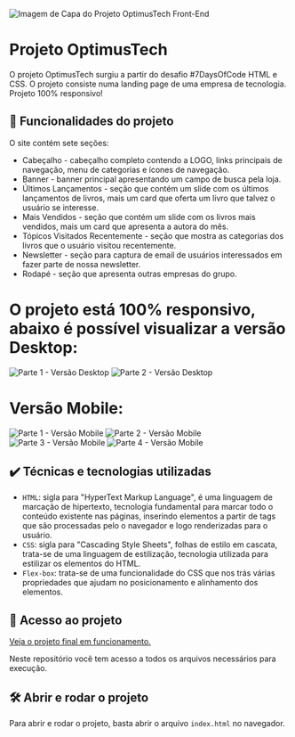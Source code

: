 ![Imagem de Capa do Projeto OptimusTech Front-End](https://github.com/josewellingtonn/optimustech/assets/152819590/8680e380-06f7-431e-9d73-ace4d309baf9)



# Projeto OptimusTech

O projeto OptimusTech surgiu a partir do desafio #7DaysOfCode HTML e CSS. O projeto consiste numa landing page de uma empresa de tecnologia. Projeto 100% responsivo!

## 🔨 Funcionalidades do projeto

O site contém sete seções:

* Cabeçalho - cabeçalho completo contendo a LOGO, links principais de navegação, menu de categorias e ícones de navegação.
* Banner - banner principal apresentando um campo de busca pela loja.
* Últimos Lançamentos - seção que contém um slide com os últimos lançamentos de livros, mais um card que oferta um livro que talvez o usuário se interesse.
* Mais Vendidos - seção que contém um slide com os livros mais vendidos, mais um card que apresenta a autora do mês.
* Tópicos Visitados Recentemente - seção que mostra as categorias dos livros que o usuário visitou recentemente.
* Newsletter - seção para captura de email de usuários interessados em fazer parte de nossa newsletter.
* Rodapé - seção que apresenta outras empresas do grupo.

# O projeto está 100% responsivo, abaixo é possível visualizar a versão Desktop:

![Parte 1 - Versão Desktop](https://github.com/josewellingtonn/optimustech/assets/152819590/9e1abb9e-b986-4944-8c4e-8b913805d463)
![Parte 2 - Versão Desktop](https://github.com/josewellingtonn/optimustech/assets/152819590/f2a28996-e0e1-49fd-8257-df4e296b3163)

# Versão Mobile:

![Parte 1 - Versão Mobile](https://github.com/josewellingtonn/optimustech/assets/152819590/fc49e711-190c-494f-8e13-fdf067680ed5)
![Parte 2 - Versão Mobile](https://github.com/josewellingtonn/optimustech/assets/152819590/d8e5b69b-ee79-4939-8dd6-91793d4e7b20)
![Parte 3 - Versão Mobile](https://github.com/josewellingtonn/optimustech/assets/152819590/d49fc277-4992-4a89-b2a8-d036c90ac7a7)
![Parte 4 - Versão Mobile](https://github.com/josewellingtonn/optimustech/assets/152819590/a462a458-9394-4f62-8ca0-3541891c3a61)

## ✔️ Técnicas e tecnologias utilizadas

- `HTML`: sigla para "HyperText Markup Language", é uma linguagem de marcação de hipertexto, tecnologia fundamental para marcar todo o conteúdo existente nas páginas, inserindo elementos a partir de tags que são processadas pelo o navegador e logo renderizadas para o usuário.
- `CSS`: sigla para "Cascading Style Sheets", folhas de estilo em cascata, trata-se de uma linguagem de estilização, tecnologia utilizada para estilizar os elementos do HTML.
- `Flex-box`: trata-se de uma funcionalidade do CSS que nos trás várias propriedades que ajudam no posicionamento e alinhamento dos elementos.

## 📁 Acesso ao projeto

[Veja o projeto final em funcionamento.](https://optimustech-one.vercel.app/)

Neste repositório você tem acesso a todos os arquivos necessários para execução.

## 🛠️ Abrir e rodar o projeto

Para abrir e rodar o projeto, basta abrir o arquivo `index.html` no navegador.
